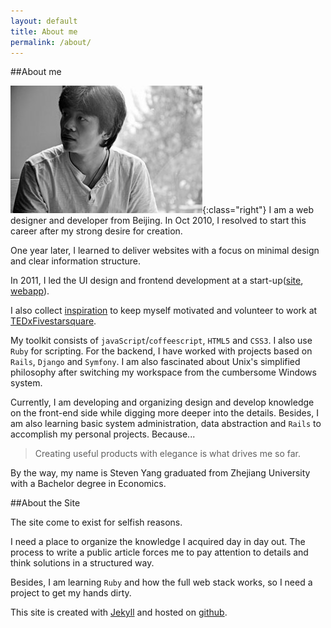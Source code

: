 ```yaml
---
layout: default
title: About me
permalink: /about/
---
```

##About me

  ![self-potrait](/images/me.jpg){:class="right"}
  I am a web designer and developer from Beijing. In Oct 2010, I resolved to start this career after my strong desire for creation.

  One year later, I learned to deliver websites with a focus on minimal design and clear information structure.

  In 2011, I led the UI design and frontend development at a start-up([site](http://ele.me/at/entry/1), [webapp](http://ele.me/napos.php)).

  I also collect [inspiration](http://quote.yangchenyun.com) to keep myself motivated and volunteer to work at [TEDxFivestarsquare](http://tedxfivestarsquare.com).

  My toolkit consists of `javaScript`/`coffeescript`, `HTML5` and `CSS3`. I also use `Ruby` for scripting. For the backend, I have worked with projects based on `Rails`, `Django` and `Symfony`. I am also fascinated about Unix's simplified philosophy after switching my workspace from the cumbersome Windows system.

  Currently, I am developing and organizing design and develop knowledge on the front-end side while digging more deeper into the details. Besides, I am also learning basic system administration, data abstraction and `Rails` to accomplish my personal projects. Because...

  >Creating useful products with elegance is what drives me so far.

  By the way, my name is Steven Yang graduated from Zhejiang University with a Bachelor degree in Economics.

##About the Site

  The site come to exist for selfish reasons.

  I need a place to organize the knowledge I acquired day in day out. The process to write a public article forces me to pay attention to details and think solutions in a structured way.

  Besides, I am learning `Ruby` and how the full web stack works, so I need a project to get my hands dirty.

  This site is created with [Jekyll](http://github.com/mojombo/jekyll) and hosted on [github](http://github.com).
